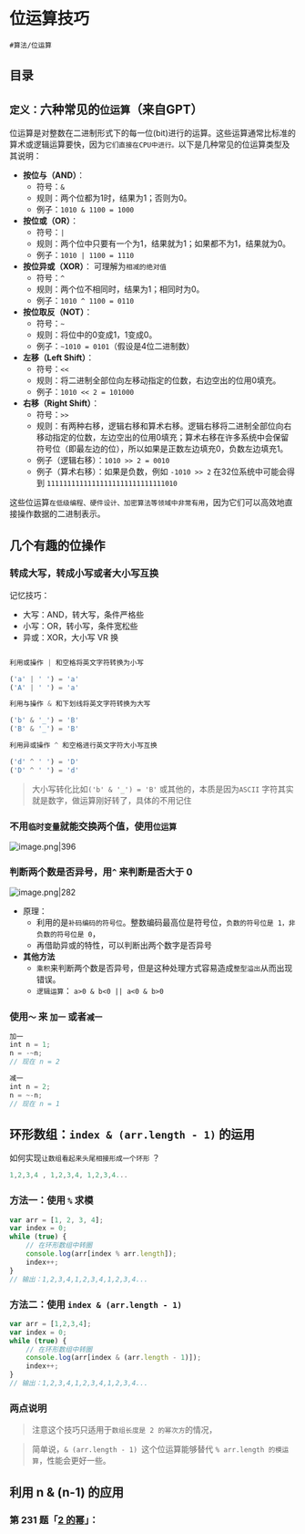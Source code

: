 
# 位运算技巧


`#算法/位运算`


## 目录
<!-- toc -->
 ## `定义：`六种常见的`位运算`（来自GPT） 

位运算是对整数在二进制形式下的每一位(bit)进行的运算。这些运算通常比标准的算术或逻辑运算要快，因为`它们直接在CPU中进行。`以下是几种常见的位运算类型及其说明：

-  **按位与（AND）**： 
	- 符号：`&`
	- 规则：两个位都为1时，结果为1；否则为0。
	- 例子：`1010 & 1100 = 1000`
-  **按位或（OR）**： 
	- 符号：`|`
	- 规则：两个位中只要有一个为1，结果就为1；如果都不为1，结果就为0。
	- 例子：`1010 | 1100 = 1110`
-  **按位异或（XOR）**： 可理解为`相减的绝对值`
	- 符号：`^`
	- 规则：两个位不相同时，结果为1；相同时为0。
	- 例子：`1010 ^ 1100 = 0110`
-  **按位取反（NOT）**： 
	- 符号：`~`
	- 规则：将位中的0变成1，1变成0。
	- 例子：`~1010 = 0101`（假设是4位二进制数）
-  **左移（Left Shift）**： 
	- 符号：`<<`
	- 规则：将二进制全部位向左移动指定的位数，右边空出的位用0填充。
	- 例子：`1010 << 2 = 101000`
-  **右移（Right Shift）**： 
	- 符号：`>>`
	- 规则：有两种右移，逻辑右移和算术右移。逻辑右移将二进制全部位向右移动指定的位数，左边空出的位用0填充；算术右移在许多系统中会保留符号位（即最左边的位），所以如果是正数左边填充0，负数左边填充1。
	- 例子（逻辑右移）：`1010 >> 2 = 0010`
	- 例子（算术右移）：如果是负数，例如 `-1010 >> 2` 在32位系统中可能会得到 `11111111111111111111111111111010`

这些位运算`在低级编程、硬件设计、加密算法等领域中非常有用`，因为它们可以高效地直接操作数据的二进制表示。

## 几个有趣的位操作

### 转成大写，转成小写或者大小写互换

记忆技巧：

- 大写：AND，转大写，条件严格些
- 小写：OR，转小写，条件宽松些
- 异或：XOR，大小写 VR 换

```javascript

利用或操作 | 和空格将英文字符转换为小写

('a' | ' ') = 'a'
('A' | ' ') = 'a'

利用与操作 & 和下划线将英文字符转换为大写

('b' & '_') = 'B'
('B' & '_') = 'B'

利用异或操作 ^ 和空格进行英文字符大小写互换

('d' ^ ' ') = 'D'
('D' ^ ' ') = 'd'


```

> 大小写转化比如`('b' & '_') = 'B'` 或其他的，本质是因为`ASCII` 字符其实就是数字，做运算刚好转了，具体的不用记住

### 不用`临时变量`就能交换两个值，使用`位运算`

![image.png|396](https://832-1310531898.cos.ap-beijing.myqcloud.com/5a3a7b6195ec5f53854446aa0c3352ea.png)

### 判断**两个数是否异号**，用`^` 来判断是否大于 0 

![image.png|282](https://832-1310531898.cos.ap-beijing.myqcloud.com/b5ac53221860c37c0c5b3c71f1663ac6.png)

- 原理：
	- 利用的是`补码编码的符号位`。整数编码最高位是符号位，`负数的符号位是 1，非负数的符号位是 0`，
	- 再借助异或的特性，可以判断出两个数字是否异号
- **其他方法**
   - `乘积`来判断两个数是否异号，但是这种处理方式容易造成`整型溢出`从而出现错误。
   - `逻辑运算`： `a>0 & b<0 || a<0 & b>0`

### 使用`～` 来 `加一` 或者`减一`

```javascript
加一
int n = 1;
n = -~n;
// 现在 n = 2

减一
int n = 2;
n = ~-n;
// 现在 n = 1
```

## 环形数组：`index & (arr.length - 1)`  的运用

如何实现`让数组看起来头尾相接形成一个环形` ？

```javascript
1,2,3,4 , 1,2,3,4, 1,2,3,4...
```

### 方法一：使用 `%` 求模

```javascript
var arr = [1, 2, 3, 4];
var index = 0;
while (true) {
    // 在环形数组中转圈
    console.log(arr[index % arr.length]);
    index++;
}
// 输出：1,2,3,4,1,2,3,4,1,2,3,4...
```

### 方法二：使用 `index & (arr.length - 1)`

```javascript
var arr = [1,2,3,4];
var index = 0;
while (true) {
    // 在环形数组中转圈
    console.log(arr[index & (arr.length - 1)]);
    index++;
}
// 输出：1,2,3,4,1,2,3,4,1,2,3,4...
```

### 两点说明

> 注意这个技巧只适用于`数组长度是 2 的幂次方`的情况，

> 简单说，`& (arr.length - 1) `这个位运算能够替代 `% arr.length 的模运算`，性能会更好一些。

## 利用 n & (n-1) 的应用

### 第 231 题「[2 的幂](https://leetcode.cn/problems/power-of-two)」：
